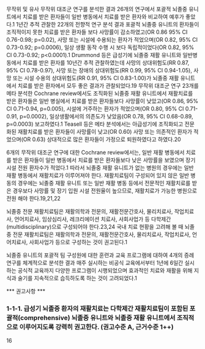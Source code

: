 무작위 및 유사 무작위 대조군 연구를 분석한 결과 26개의 연구에서 포괄적 뇌졸중 유니트에서 치료를 받은 환자들이 일반 병동에서 치료를 받은 환자와 비교하여 예후가 좋았다.1 1년간 추적 관찰한 22개의 전향적 연구 분석 결과 포괄적 뇌졸중 유니트의 환자들이 조직적이지 못한 치료를 받은 환자들 보다 사망률이 감소하였고(OR 0.86 95% CI 0.76-0.98; p=0.02), 사망 또는 시설에 수용되는 환자가 적었으며(OR 0.82, 95% CI 0.73-0.92; p=0.0006), 일상 생활 동작 수행 시 보다 독립적이었다(OR 0.82, 95% CI 0.73-0.92; p<0.0001).1 Drummond 등은 급성기에 뇌졸중 재활 유니트와 일반병동에서 치료를 받은 환자를 10년간 추적 관찰하였는데 사망의 상대위험도(RR 0.87, 95% CI 0.78-0.97), 사망 또는 장애의 상대위험도(RR 0.99, 95% CI 0.94-1.05), 사망 또는 시설 수용의 상대위험도(RR 0.91, 95% CI 0.83-1.00)가 뇌졸중 재활 유니트에서 치료를 받은 환자에서 모두 좋은 결과가 관찰되었다.19 무작위 대조군 연구 23개를 메타 분석한 Cochrane review에서도 조직화된 뇌졸중 재활 유니트에서 재활치료를 받은 환자들은 일반 병실에서 치료를 받은 환자들보다 사망률이 낮았고(OR 0.86, 95% CI 0.71-0.94, p=0.005), 시설에 거주하는 환자가 적었으며(OR 0.80, 95% CI 0.71-0.91, p=0.0002), 일상생활에서의 의존도가 낮았음(OR 0.78, 95% CI 0.68-0.89, p=0.0003) 보고하였다.1 Teasell 등은 메타 분석에서는 아급성기에 조직화되고 전문화된 재활치료를 받은 환자들이 사망률이 낮고(OR 0.60) 사망 또는 의존적인 환자가 적었으며(OR 0.63) 상대적으로 많은 환자들이 가정으로 퇴원하였다고 하였다.20

6개의 무작위 대조군 연구에 대한 Cochrane review에서는, 일반 재활 병동에서 치료를 받은 환자들이 일반 병동에서 치료를 받은 환자들보다 낮은 사망률을 보였으며 장기 시설 전원 환자수가 적었다.1 따라서 뇌졸중 재활 유니트가 없는 병원의 경우에는 일반 재활 병동에서 재활치료가 이루어져야 한다. 재활치료팀이 구성되어 있지 않은 일반 병동의 경우에는 뇌졸중 재활 유니트 또는 일반 재활 병동 등에서 전문적인 재활치료를 받은 경우보다 사망률 및 장기 입원 시설 전원율이 높으므로, 재활치료가 가능한 병원으로 전원 해야 한다.19,21,22

뇌졸중 전문 재활치료팀은 재활의학과 전문의, 재활전문간호사, 물리치료사, 작업치료사, 언어치료사, 임상심리사, 레크리에이션 치료사, 사회사업가 등 다학제간(multidisciplinary)으로 구성되어야 한다.23,24 국내 치료 현황을 고려해 볼 때 뇌졸중 전문 재활치료팀은 재활의학과 전문의, 재활전문간호사, 물리치료사, 작업치료사, 언어치료사, 사회사업가 등으로 구성하는 것이 권고된다.1

뇌졸중 유니트의 포괄적 팀 구성원에 대한 훈련과 교육 프로그램에 대하여 4개의 증례 연구를 체계적으로 분석한 결과 매주 실시하는 비공식 교육에서부터 1년에 6일간 실시하는 공식적 교육까지 다양한 프로그램이 시행되었으며 효과적인 치료와 재활을 위해 지식과 술기를 지속적으로 습득하도록 하는 것이 고려되었다.1

\*\*\* 권고사항 \*\*\*

### 1-1-1. 급성기 뇌졸중 환자의 재활치료는 다학제간 재활치료팀이 포함된 포괄적(comprehensive) 뇌졸중 유니트와 뇌졸중 재활 유니트에서 조직적으로 이루어지도록 강력히 권고한다. (권고수준 A, 근거수준 1++)

<PAGE>16